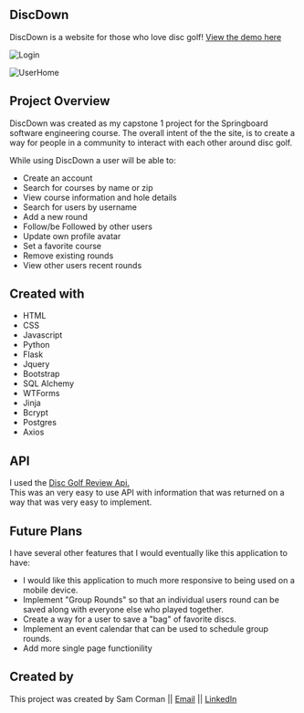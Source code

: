 ## DiscDown

DiscDown is a website for those who love disc golf! [View the demo here](https://discdown.herokuapp.com/)

![Login](static/images/login_pic.png)

![UserHome](static/images/userhome.png)



## Project Overview
DiscDown was created as my capstone 1 project for the Springboard software engineering course. The overall intent of the the site, is to create a way for people in a community to interact with each other around disc golf. 

While using DiscDown a user will be able to:

 *   Create an account
 *   Search for courses by name or zip
 *   View course information and hole details
 *   Search for users by username
 *   Add a new round 
 *   Follow/be Followed by other users
 *   Update own profile avatar
 *   Set a favorite course
 *   Remove existing rounds 
 *   View other users recent rounds

## Created with


* HTML 
* CSS 
* Javascript
* Python
* Flask
* Jquery
* Bootstrap
* SQL Alchemy
* WTForms
* Jinja
* Bcrypt
* Postgres
* Axios


## API
I used the [Disc Golf Review Api.](https://www.dgcoursereview.com/api.php)  
This was an very easy to use API with information that was returned on a way that was very easy to implement.

## Future Plans 

I have several other features that I would eventually like this application to have:

* I would like this application to much more responsive to being used on a mobile device.
* Implement "Group Rounds" so that an individual users round can be saved along with everyone else who played together.
* Create a way for a user to save a "bag" of favorite discs.
* Implement an event calendar that can be used to schedule group rounds.
* Add more single page functionility

## Created by
This project was created by Sam Corman || [Email](samcorman3@gmail.com) || [LinkedIn](www.linkedin.com/in/samcorman
)
